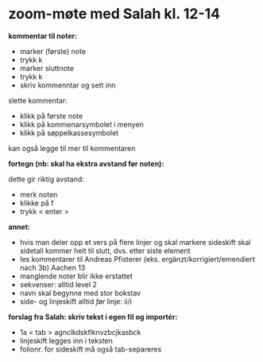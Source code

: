 # zoom-møte med Salah kl. 12-14

<b>kommentar til noter:</b>
- marker (første) note
- trykk k
- marker sluttnote
- trykk k
- skriv kommenntar og sett inn

slette kommentar:
- klikk på første note
- klikk på kommenarsymbolet i menyen
- klikk på søppelkassesymbolet

kan også legge til mer til kommentaren

<b>fortegn (nb: skal ha ekstra avstand før noten):</b>

dette gir riktig avstand:
- merk noten
- klikke på f
- trykk < enter >

<b>annet:</b>
  - hvis man deler opp et vers på flere linjer og skal markere sideskift skal sidetall kommer helt til slutt, dvs. etter siste element
  - les kommentarer til Andreas Pfisterer  (eks. ergänzt/korrigiert/emendiert nach 3b) Aachen 13
  - manglende noter blir ikke erstattet
  - sekvenser: alltid level 2
  - navn skal begynne med stor bokstav
  - side- og linjeskift alltid _før_ linje: ii/i

<b>forslag fra Salah: skriv tekst i egen fil og importér:</b>
 - 1a < tab > agnclkdskflknvzbcjkasbck
 - linjeskift legges inn i teksten
 - folionr. for sideskift må også tab-separeres

